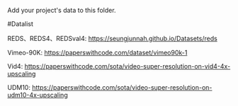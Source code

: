 Add your project's data to this folder.

#Datalist

REDS、REDS4、REDSval4:
https://seungjunnah.github.io/Datasets/reds

Vimeo-90K:
https://paperswithcode.com/dataset/vimeo90k-1

Vid4:
https://paperswithcode.com/sota/video-super-resolution-on-vid4-4x-upscaling

UDM10:
https://paperswithcode.com/sota/video-super-resolution-on-udm10-4x-upscaling

